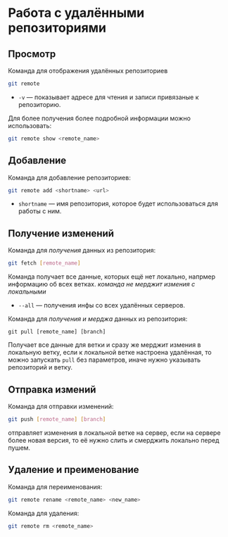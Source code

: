 # Работа с удалёнными репозиториями

## Просмотр

Команда для отображения удалённых репозиториев 

```bash
git remote
```
* `-v` — показывает адресе для чтения и записи привязаные к репозиторию.

Для более получения более подробной информации можно использовать:
```bash
git remote show <remote_name>
```

## Добавление

Команда для добавление репозиториев:

```bash
git remote add <shortname> <url>
```

* `shortname` — имя репозитория, которое будет использоваться для работы с ним.

## Получение изменений

Команда для *получения* данных из репозитория:

```bash
git fetch [remote_name]
```
Команда получает все данные, которых ещё нет локально, напрмер информацию об всех ветках.
*команда не мерджит измения с локальными*

* `--all` — получения инфы со всех удалённых серверов.

Команда для *получения и мерджа* данных из репозитория:

```bast
git pull [remote_name] [branch]
```
Получает все данные для ветки и сразу же мерджит измения в локальную ветку, если к локальной ветке настроена удалённая, то можно запускать `pull` без параметров, иначе нужно указывать репозиторий и ветку.

## Отправка измений 

Команда для отправки изменений:

```bash
git push [remote_name] [branch]
```
отправляет изменения в локальной ветке на сервер, если на сервере более новая версия, то её нужно слить и смерджить локально перед пушем.

## Удаление и преименование

Команда для переименования:
```bash
git remote rename <remote_name> <new_name>
```

Команда для удаления:
```bash
git remote rm <remote_name>
```
